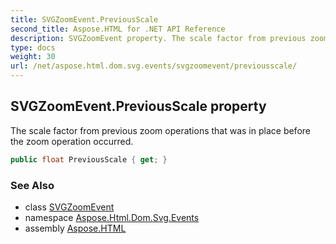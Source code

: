 ```yaml
---
title: SVGZoomEvent.PreviousScale
second_title: Aspose.HTML for .NET API Reference
description: SVGZoomEvent property. The scale factor from previous zoom operations that was in place before the zoom operation occurred
type: docs
weight: 30
url: /net/aspose.html.dom.svg.events/svgzoomevent/previousscale/
---
```

## SVGZoomEvent.PreviousScale property

The scale factor from previous zoom operations that was in place before the zoom operation occurred.

```csharp
public float PreviousScale { get; }
```

### See Also

* class [SVGZoomEvent](../)
* namespace [Aspose.Html.Dom.Svg.Events](../../svgzoomevent/)
* assembly [Aspose.HTML](../../../)
